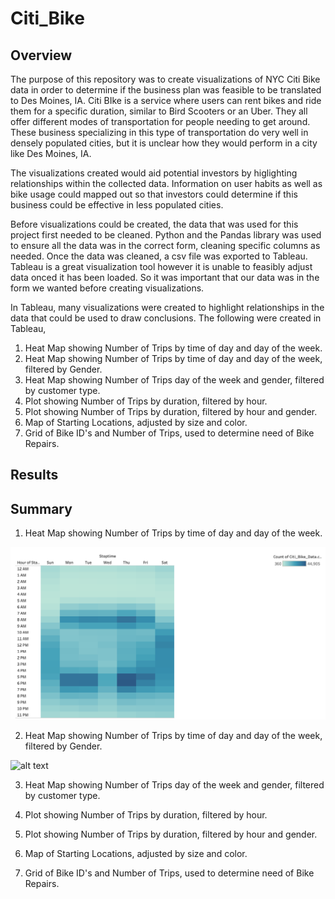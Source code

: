 # Citi_Bike


## Overview

The purpose of this repository was to create visualizations of NYC Citi Bike data in order to determine if the business plan was feasible to be translated to Des Moines, IA. Citi BIke is a service where users can rent bikes and ride them for a specific duration, similar to Bird Scooters or an Uber. They all offer different modes of transportation for people needing to get around. These business specializing in this type of transportation do very well in densely populated cities, but it is unclear how they would perform in a city like Des Moines, IA.

The visualizations created would aid potential investors by higlighting relationships within the collected data. Information on user habits as well as bike usage could mapped out so that investors could determine if this business could be effective in less populated cities.

Before visualizations could be created, the data that was used for this project first needed to be cleaned. Python and the Pandas library was used to ensure all the data was in the correct form, cleaning specific columns as needed. Once the data was cleaned, a csv file was exported to Tableau. Tableau is a great visualization tool however it is unable to feasibly adjust data onced it has been loaded. So it was important that our data was in the form we wanted before creating visualizations.

In Tableau, many visualizations were created to highlight relationships in the data that could be used to draw conclusions. The following were created in Tableau,

1. Heat Map showing Number of Trips by time of day and day of the week.
2. Heat Map showing Number of Trips by time of day and day of the week, filtered by Gender. 
3. Heat Map showing Number of Trips day of the week and gender, filtered by customer type. 
4. Plot showing Number of Trips by duration, filtered by hour. 
5. Plot showing Number of Trips by duration, filtered by hour and gender. 
6. Map of Starting Locations, adjusted by size and color. 
7. Grid of Bike ID's and Number of Trips, used to determine need of Bike Repairs.


## Results
 


## Summary 


1. Heat Map showing Number of Trips by time of day and day of the week.

![alt text](https://raw.githubusercontent.com/KitWilliams07/Citi_Bike/main/Screenshots/StopTime.png)

2. Heat Map showing Number of Trips by time of day and day of the week, filtered by Gender. 

![alt text](https://raw.githubusercontent.com/KitWilliams07/Citi_Bike/main/Screenshots/Gender/StopTime.png)

3. Heat Map showing Number of Trips day of the week and gender, filtered by customer type. 

4. Plot showing Number of Trips by duration, filtered by hour. 

5. Plot showing Number of Trips by duration, filtered by hour and gender. 


6. Map of Starting Locations, adjusted by size and color. 

7. Grid of Bike ID's and Number of Trips, used to determine need of Bike Repairs.

